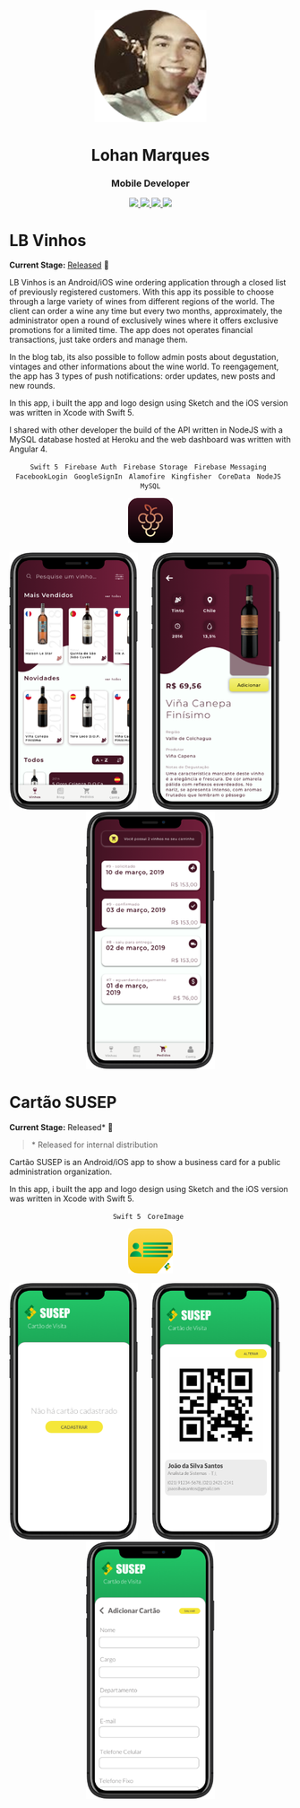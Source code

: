 <p align="center">
	<img width="200" height="200" src="images/profile.png"/> 
</p>
<h1 align="center">Lohan Marques</h1>
<h3 align="center">Mobile Developer</h3>

<p align="center"> 
	<a href="https://github.com/MarqSan">
		<img src="https://img.shields.io/static/v1?label=Github&message=MarqSan&color=black">	
	</a>
	<a href="https://www.linkedin.com/in/lohan-marques/">
		<img src="https://img.shields.io/static/v1?label=LinkedIn&message=lohan-marques&color=blue">	
	</a>
	<a href="./resume.pdf">
		<img src="https://img.shields.io/static/v1?label=Resume&message=PDF&color=green">	
	</a>
	<a href="mailto:lohanmsantos@gmail.com">
		<img src="https://img.shields.io/static/v1?label=Email&message=lohanmsantos&color=red">	
	</a>
</p>

# LB Vinhos 

**Current Stage:** <a href="https://apps.apple.com/us/app/lb-vinhos/id1433974673">Released</a> :rocket:

LB Vinhos is an Android/iOS wine ordering application through a closed list of previously registered customers. With this app its possible to choose through a large variety of wines from different regions of the world. The client can order a wine any time but every two months, approximately, the administrator open a round of exclusively wines where it offers exclusive promotions for a limited time. The app does not operates financial transactions, just take orders and manage them.

In the blog tab, its also possible to follow admin posts about degustation, vintages and other informations about the wine world. To reengagement, the app has 3 types of push notifications: order updates, new posts and new rounds.

In this app, i built the app and logo design using Sketch and the iOS version was written in Xcode with Swift 5. 

I shared with other developer the build of the API written in NodeJS with a MySQL database hosted at Heroku and the web dashboard was written with Angular 4.

<p align="center">
	<code>Swift 5</code>&nbsp;&nbsp;
	<code>Firebase Auth</code>&nbsp;&nbsp;
	<code>Firebase Storage</code>&nbsp;&nbsp;
	<code>Firebase Messaging</code>&nbsp;&nbsp;
	<code>FacebookLogin</code>&nbsp;&nbsp;
	<code>GoogleSignIn</code>&nbsp;&nbsp;
	<code>Alamofire</code>&nbsp;&nbsp;
	<code>Kingfisher</code>&nbsp;&nbsp;
	<code>CoreData</code>&nbsp;&nbsp;
	<code>NodeJS</code>&nbsp;&nbsp;
	<code>MySQL</code>
</p>

<p align="center">
	<img src="images/lbvinhos/lbvinhos-icon.png" width=80 height=80 title="LB Vinhos">
</p>
  
<p align="center">
	<img src="images/lbvinhos/lbvinhos-home.png" width="230" title="LB Vinhos">&nbsp;&nbsp;&nbsp;&nbsp;&nbsp;
	<img src="images/lbvinhos/lbvinhos-wine-details.png" width="230" title="LB Vinhos">&nbsp;&nbsp;&nbsp;&nbsp;&nbsp;
	<img src="images/lbvinhos/lbvinhos-orders.png" width="230" title="LB Vinhos">
</p>

# Cartão SUSEP

**Current Stage:** Released* :rocket:

> \* Released for internal distribution

Cartão SUSEP is an Android/iOS app to show a business card for a public administration organization.

In this app, i built the app and logo design using Sketch and the iOS version was written in Xcode with Swift 5.

<p align="center">
	<code>Swift 5</code>&nbsp;&nbsp;
	<code>CoreImage</code>&nbsp;&nbsp;
</p>

<p align="center">
	<img src="images/cartaosusep/cartaosusep-icon.png" width=80 height=80 title="Cartao SUSEP">
</p>
  
<p align="center">
	<img src="images/cartaosusep/cartaosusep-empty.png" width="230" title="Cartao SUSEP">&nbsp;&nbsp;&nbsp;&nbsp;&nbsp;
	<img src="images/cartaosusep/cartaosusep-card.png" width="230" title="Cartao SUSEP">&nbsp;&nbsp;&nbsp;&nbsp;&nbsp;
	<img src="images/cartaosusep/cartaosusep-form.png" width="230" title="Cartao SUSEP">
</p>
